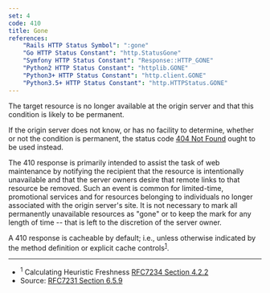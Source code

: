 ```yaml
---
set: 4
code: 410
title: Gone
references:
    "Rails HTTP Status Symbol": ":gone"
    "Go HTTP Status Constant": "http.StatusGone"
    "Symfony HTTP Status Constant": "Response::HTTP_GONE"
    "Python2 HTTP Status Constant": "httplib.GONE"
    "Python3+ HTTP Status Constant": "http.client.GONE"
    "Python3.5+ HTTP Status Constant": "http.HTTPStatus.GONE"
---
```


The target resource is no longer available at the origin server and that
this condition is likely to be permanent.

If the origin server does not know, or has no facility to determine,
whether or not the condition is permanent, the status code
[404 Not Found](/404) ought to be used instead.

The 410 response is primarily intended to assist the task of web
maintenance by notifying the recipient that the resource is
intentionally unavailable and that the server owners desire that remote
links to that resource be removed. Such an event is common for
limited-time, promotional services and for resources belonging to
individuals no longer associated with the origin server's site. It is
not necessary to mark all permanently unavailable resources as "gone" or
to keep the mark for any length of time -- that is left to the
discretion of the server owner.

A 410 response is cacheable by default; i.e., unless otherwise indicated
by the method definition or explicit cache
controls<sup>[1](#ref-1)</sup>.

---

* <span id="ref-1"><sup>1</sup> Calculating Heuristic Freshness
[RFC7234 Section 4.2.2][2]</span>
* Source: [RFC7231 Section 6.5.9][1]

[1]: <http://tools.ietf.org/html/rfc7231#section-6.5.9>
[2]: <http://tools.ietf.org/html/rfc7234#section-4.2.2>
